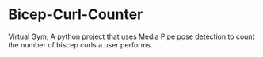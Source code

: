 # Bicep-Curl-Counter
Virtual Gym;
A python project that uses Media Pipe pose detection to count the number of biscep curls a user performs.

